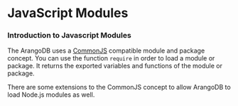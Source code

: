 <a name="javascript_modules"></a>
# JavaScript Modules

<a name="introduction_to_javascript_modules"></a>
### Introduction to Javascript Modules

The ArangoDB uses a [CommonJS](http://wiki.commonjs.org/wiki)
compatible module and package concept. You can use the function `require` in
order to load a module or package. It returns the exported variables and
functions of the module or package.

There are some extensions to the CommonJS concept to allow ArangoDB to load
Node.js modules as well.

